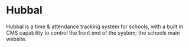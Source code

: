 # Hubbal
Hubbal is a time &amp; attendance tracking system for schools, with a built in CMS capability to control the front end of the system; the schools main website.
